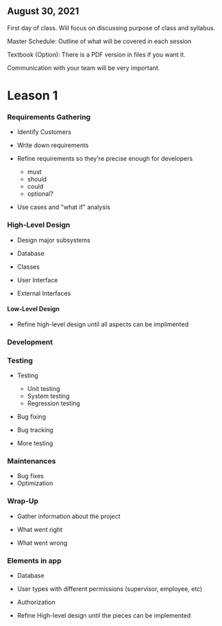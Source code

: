 ## August 30, 2021

First day of class. Will focus on discussing purpose of class and syllabus. 

Master Schedule: Outline of what will be covered in each session

Textbook (Option): There is a PDF version in files if you want it. 

Communication with your team will be very important. 

# Leason 1

### Requirements Gathering

- Identify Customers

- Write down requirements

- Refine requirements so they're precise enough for developers
	- must 
	- should
	- could
	- optional? 
- Use cases and "what if" analysis

### High-Level Design

- Design major subsystems

- Database

- Classes

- User Interface

- External Interfaces


#### Low-Level Design

- Refine high-level design until all aspects can be implimented

### Development

### Testing

- Testing
	- Unit testing
	- System testing
	- Regression testing

- Bug fixing

- Bug tracking

- More testing



### Maintenances

- Bug fixes
- Optimization


### Wrap-Up

- Gather information about the project

- What went right

- What went wrong



### Elements in app

- Database

- User types with different permissions (supervisor, employee, etc)

- Authorization






























- Refine High-level design until the pieces can be implemented


